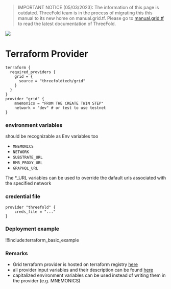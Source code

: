 > IMPORTANT NOTICE (05/03/2023): 
The information of this page is outdated. ThreeFold team is in the process of migrating this this manual to its new home on manual.grid.tf. Please go to [manual.grid.tf](https://manual.grid.tf/) to read the latest documentation of ThreeFold.

![](img/terraform_.png)

# Terraform Provider


```
terraform {
  required_providers {
    grid = {
      source = "threefoldtech/grid"
    }
  }
}
provider "grid" {
    mnemonics = "FROM THE CREATE TWIN STEP"
    network = "dev" # or test to use testnet
}
```

### environment variables

should be recognizable as Env variables too

- `MNEMONICS`
- `NETWORK`
- `SUBSTRATE_URL` 
- `RMB_PROXY_URL`
- `GRAPHQL_URL`

The *_URL variables can be used to override the dafault urls associated with the specified network

### credential file

```
provider "threefold" {
    creds_file = "..."
}

```

### Deployment example

!!!include:terraform_basic_example

### Remarks

- Grid terraform provider is hosted on terraform registry [here](https://registry.terraform.io/providers/threefoldtech/grid/latest/docs?pollNotifications=true) 
- all provider input variables and their description can be found [here](https://github.com/threefoldtech/terraform-provider-grid/blob/development/docs/index.md)
- capitalized environment variables can be used instead of writing them in the provider (e.g. MNEMONICS)


